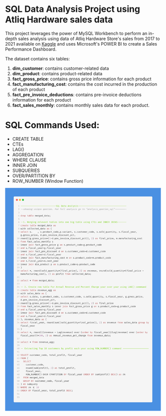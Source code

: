 # SQL Data Analysis Project using Atliq Hardware sales data
This project leverages the power of MySQL Workbench to perform an in-depth sales analysis using data of Atliq Hardware Store's sales from 2017 to 2021 available on [Kaggle](https://www.kaggle.com/code/irnehred/sales-domain-data-analysis) and uses Microsoft's POWER BI to create a Sales Performance Dashboard.

The dataset contains six tables:
1. **dim_customer**: contains customer-related data
2. **dim_product**: contains product-related data
3. **fact_gross_price**: contains gross price information for each product
4. **fact_manufacturing_cost**: contains the cost incurred in the production of each product
5. **fact_pre_invoice_deductions**: contains pre-invoice deductions information for each product
6. **fact_sales_monthly**: contains monthly sales data for each product.

# SQL Commands Used:
- CREATE TABLE
- CTEs
- LAG()
- AGGREGATION
- WHERE CLAUSE
- INNER JOIN
- SUBQUERIES
- OVER/PARTITION BY
- ROW_NUMBER (Window Function)

![Queries](images/carbon_white.png)
